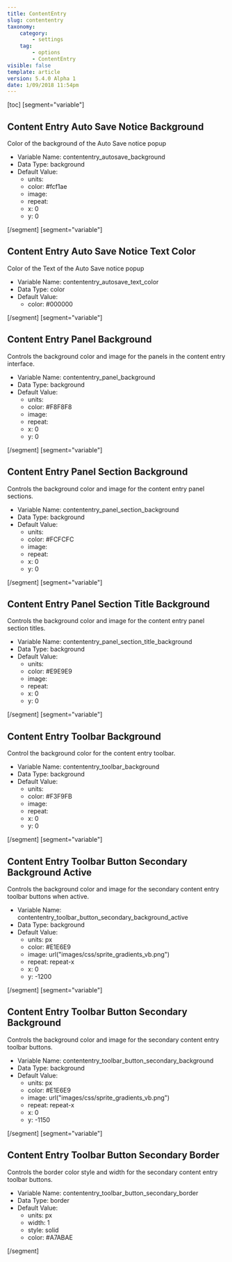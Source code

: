 ```yaml
---
title: ContentEntry
slug: contententry
taxonomy:
    category:
        - settings
    tag:
        - options
        - ContentEntry
visible: false
template: article
version: 5.4.0 Alpha 1
date: 1/09/2018 11:54pm
---
```


[toc]
[segment="variable"]

## Content Entry Auto Save Notice Background
Color of the background of the Auto Save notice popup



- Variable Name: contententry_autosave_background
- Data Type: background
- Default Value: 
	- units: 
	- color: #fcf1ae
	- image: 
	- repeat: 
	- x: 0
	- y: 0


[/segment]
[segment="variable"]

## Content Entry Auto Save Notice Text Color
Color of the Text of the Auto Save notice popup



- Variable Name: contententry_autosave_text_color
- Data Type: color
- Default Value: 
	- color: #000000


[/segment]
[segment="variable"]

## Content Entry Panel Background
Controls the background color and image for the panels in the content entry interface.



- Variable Name: contententry_panel_background
- Data Type: background
- Default Value: 
	- units: 
	- color: #F8F8F8
	- image: 
	- repeat: 
	- x: 0
	- y: 0


[/segment]
[segment="variable"]

## Content Entry Panel Section Background
Controls the background color and image for the content entry panel sections.



- Variable Name: contententry_panel_section_background
- Data Type: background
- Default Value: 
	- units: 
	- color: #FCFCFC
	- image: 
	- repeat: 
	- x: 0
	- y: 0


[/segment]
[segment="variable"]

## Content Entry Panel Section Title Background
Controls the background color and image for the content entry panel section titles.



- Variable Name: contententry_panel_section_title_background
- Data Type: background
- Default Value: 
	- units: 
	- color: #E9E9E9
	- image: 
	- repeat: 
	- x: 0
	- y: 0


[/segment]
[segment="variable"]

## Content Entry Toolbar Background
Control the background color for the content entry toolbar.



- Variable Name: contententry_toolbar_background
- Data Type: background
- Default Value: 
	- units: 
	- color: #F3F9FB
	- image: 
	- repeat: 
	- x: 0
	- y: 0


[/segment]
[segment="variable"]

## Content Entry Toolbar Button Secondary Background Active
Controls the background color and image for the secondary content entry toolbar buttons when active.



- Variable Name: contententry_toolbar_button_secondary_background_active
- Data Type: background
- Default Value: 
	- units: px
	- color: #E1E6E9
	- image: url("images/css/sprite_gradients_vb.png")
	- repeat: repeat-x
	- x: 0
	- y: -1200


[/segment]
[segment="variable"]

## Content Entry Toolbar Button Secondary Background
Controls the background color and image for the secondary content entry toolbar buttons.



- Variable Name: contententry_toolbar_button_secondary_background
- Data Type: background
- Default Value: 
	- units: px
	- color: #E1E6E9
	- image: url("images/css/sprite_gradients_vb.png")
	- repeat: repeat-x
	- x: 0
	- y: -1150


[/segment]
[segment="variable"]

## Content Entry Toolbar Button Secondary Border
Controls the border color style and width for the secondary content entry toolbar buttons.



- Variable Name: contententry_toolbar_button_secondary_border
- Data Type: border
- Default Value: 
	- units: px
	- width: 1
	- style: solid
	- color: #A7ABAE


[/segment]
